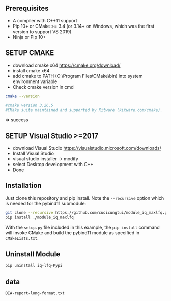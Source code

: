 ## Prerequisites

* A compiler with C++11 support
* Pip 10+ or CMake >= 3.4 (or 3.14+ on Windows, which was the first version to support VS 2019)
* Ninja or Pip 10+

## SETUP CMAKE
* download cmake x64 https://cmake.org/download/
* install cmake x64
* add cmake to PATH (C:\Program Files\CMake\bin) into system environment variable
* Check cmake version in cmd
```bash
cmake --version

#cmake version 3.26.5
#CMake suite maintained and supported by Kitware (kitware.com/cmake).
```
=> success

## SETUP Visual Studio >=2017

* download Visual Studio https://visualstudio.microsoft.com/downloads/
* Install Visual Studio
* visual studio installer -> modify
* select Desktop development with C++
* Done
  

## Installation

Just clone this repository and pip install. Note the `--recursive` option which is
needed for the pybind11 submodule:

```bash
git clone --recursive https://github.com/cuoicungtui/module_iq_maxlfq.git
pip install ./module_iq_maxlfq
```

With the `setup.py` file included in this example, the `pip install` command will
invoke CMake and build the pybind11 module as specified in `CMakeLists.txt`.

## Uninstall Module

```bash
pip uninstall iq-lfq-Pypi
```

## data 
    DIA-report-long-format.txt